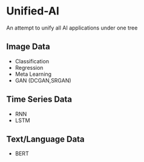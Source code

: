 # Unified-AI
An attempt to unify all AI applications under one tree

## Image Data
- Classification
- Regression
- Meta Learning
- GAN (DCGAN,SRGAN)

## Time Series Data
- RNN
- LSTM

## Text/Language Data
- BERT
